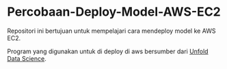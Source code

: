 # Percobaan-Deploy-Model-AWS-EC2
Repositori ini bertujuan untuk mempelajari cara mendeploy model ke AWS EC2.

Program yang digunakan untuk di deploy di aws bersumber dari [Unfold Data Science](https://github.com/UnfoldDataScience/YouTube-Videos-files/tree/main).
